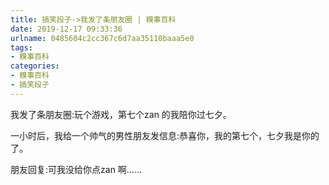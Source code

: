 ```yaml
---
title: 搞笑段子->我发了条朋友圈 | 糗事百科
date: 2019-12-17 09:33:36
urlname: 0485604c2cc367c6d7aa35110baaa5e0
tags: 
- 糗事百科
categories:
- 糗事百科
- 搞笑段子
---
```

我发了条朋友圈:玩个游戏，第七个zan 的我陪你过七夕。

一小时后，我给一个帅气的男性朋友发信息:恭喜你，我的第七个，七夕我是你的了。

朋友回复:可我没给你点zan 啊……



